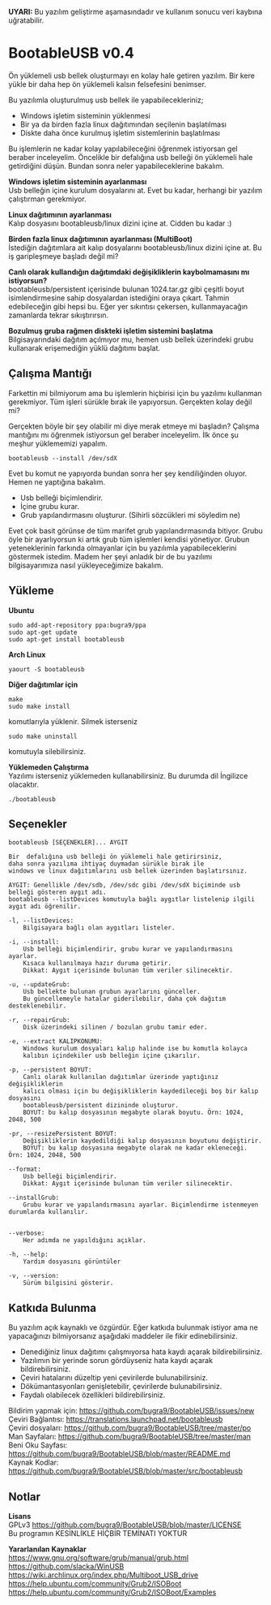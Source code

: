 **UYARI:** Bu yazılım geliştirme aşamasındadır ve kullanım sonucu veri kaybına uğratabilir.

# BootableUSB v0.4
Ön yüklemeli usb bellek oluşturmayı en kolay hale getiren yazılım. Bir kere yükle bir daha hep ön yüklemeli kalsın felsefesini benimser.

Bu yazılımla oluşturulmuş usb bellek ile yapabilecekleriniz;
- Windows işletim sisteminin yüklenmesi
- Bir ya da birden fazla linux dağıtımından seçilenin başlatılması
- Diskte daha önce kurulmuş işletim sistemlerinin başlatılması

Bu işlemlerin ne kadar kolay yapılabileceğini öğrenmek istiyorsan gel beraber inceleyelim. Öncelikle bir defalığına usb belleği ön yüklemeli hale getirdiğini düşün. Bundan sonra neler yapabileceklerine bakalım.

**Windows işletim sisteminin ayarlanması**  
Usb belleğin içine kurulum dosyalarını at. Evet bu kadar, herhangi bir yazılım çalıştırman gerekmiyor.

**Linux dağıtımının ayarlanması**  
Kalıp dosyasını bootableusb/linux dizini içine at. Cidden bu kadar :)

**Birden fazla linux dağıtımının ayarlanması (MultiBoot)**  
İstediğin dağıtımlara ait kalıp dosyalarını bootableusb/linux dizini içine at. Bu iş garipleşmeye başladı değil mi?

**Canlı olarak kullandığın dağıtımdaki değişikliklerin kaybolmamasını mı istiyorsun?**  
bootableusb/persistent içerisinde bulunan 1024.tar.gz gibi çeşitli boyut isimlendirmesine sahip dosyalardan istediğini oraya çıkart. Tahmin edebileceğin gibi hepsi bu. Eğer yer sıkıntısı çekersen, kullanmayacağın zamanlarda tekrar sıkıştırırsın.

**Bozulmuş gruba rağmen diskteki işletim sistemini başlatma**  
Bilgisayarındaki dağıtım açılmıyor mu, hemen usb bellek üzerindeki grubu kullanarak erişemediğin yüklü dağıtımı başlat.

## Çalışma Mantığı
Farkettin mi bilmiyorum ama bu işlemlerin hiçbirisi için bu yazılımı kullanman gerekmiyor. Tüm işleri sürükle bırak ile yapıyorsun. Gerçekten kolay değil mi?

Gerçekten böyle bir şey olabilir mi diye merak etmeye mi başladın? Çalışma mantığını mı öğrenmek istiyorsun gel beraber inceleyelim. İlk önce şu meşhur yüklememizi yapalım.
```
bootableusb --install /dev/sdX
```
Evet bu komut ne yapıyorda bundan sonra her şey kendiliğinden oluyor. Hemen ne yaptığına bakalım.
- Usb belleği biçimlendirir.
- İçine grubu kurar.
- Grub yapılandırmasını oluşturur. (Sihirli sözcükleri mi söyledim ne)

Evet çok basit görünse de tüm marifet grub yapılandırmasında bitiyor. Grubu öyle bir ayarlıyorsun ki artık grub tüm işlemleri kendisi yönetiyor. Grubun yeteneklerinin farkında olmayanlar için bu yazılımla yapabileceklerini göstermek istedim. Madem her şeyi anladık bir de bu yazılımı bilgisayarımıza nasıl yükleyeceğimize bakalım.

## Yükleme
**Ubuntu**
```
sudo add-apt-repository ppa:bugra9/ppa
sudo apt-get update
sudo apt-get install bootableusb
```

**Arch Linux**
```
yaourt -S bootableusb
```

**Diğer dağıtımlar için**
```
make
sudo make install
```
komutlarıyla yüklenir. Silmek isterseniz
```
sudo make uninstall
```
komutuyla silebilirsiniz.

**Yüklemeden Çalıştırma**  
Yazılımı isterseniz yüklemeden kullanabilirsiniz. Bu durumda dil İngilizce olacaktır. 
```
./bootableusb
```

## Seçenekler

```
bootableusb [SEÇENEKLER]... AYGIT

Bir  defalığına usb belleği ön yüklemeli hale getirirsiniz, 
daha sonra yazılıma ihtiyaç duymadan sürükle bırak ile 
windows ve linux dağıtımlarını usb bellek üzerinden başlatırsınız.

AYGIT: Genellikle /dev/sdb, /dev/sdc gibi /dev/sdX biçiminde usb belleği gösteren aygıt adı. 
bootableusb --listDevices komutuyla bağlı aygıtlar listelenip ilgili aygıt adı öğrenilir.

-l, --listDevices:
	Bilgisayara bağlı olan aygıtları listeler.

-i, --install: 
	Usb belleği biçimlendirir, grubu kurar ve yapılandırmasını ayarlar. 
	Kısaca kullanılmaya hazır duruma getirir.
	Dikkat: Aygıt içerisinde bulunan tüm veriler silinecektir.

-u, --updateGrub: 
	Usb bellekte bulunan grubun ayarlarını günceller. 
	Bu güncellemeyle hatalar giderilebilir, daha çok dağıtım desteklenebilir.

-r, --repairGrub: 
	Disk üzerindeki silinen / bozulan grubu tamir eder.

-e, --extract KALIPKONUMU: 
	Windows kurulum dosyaları kalıp halinde ise bu komutla kolayca 
	kalıbın içindekiler usb belleğin içine çıkarılır.

-p, --persistent BOYUT:
	Canlı olarak kullanılan dağıtımlar üzerinde yaptığınız değişikliklerin 
	kalıcı olması için bu değişikliklerin kaydedileceği boş bir kalıp dosyasını 
	bootableusb/persistent dizininde oluşturur.
	BOYUT: bu kalıp dosyasının megabyte olarak boyutu. Örn: 1024, 2048, 500

-pr, --resizePersistent BOYUT:
	Değişikliklerin kaydedildiği kalıp dosyasının boyutunu değiştirir.
	BOYUT: bu kalıp dosyasına megabyte olarak ne kadar ekleneceği. Örn: 1024, 2048, 500

--format: 
	Usb belleği biçimlendirir.
	Dikkat: Aygıt içerisinde bulunan tüm veriler silinecektir.

--installGrub: 
	Grubu kurar ve yapılandırmasını ayarlar. Biçimlendirme istenmeyen durumlarda kullanılır.


--verbose:
	Her adımda ne yapıldığını açıklar.

-h, --help:
	Yardım dosyasını görüntüler

-v, --version:
	Sürüm bilgisini gösterir.
```

## Katkıda Bulunma
Bu yazılım açık kaynaklı ve özgürdür. Eğer katkıda bulunmak istiyor ama ne yapacağınızı bilmiyorsanız aşağıdaki maddeler ile fikir edinebilirsiniz.

- Denediğiniz linux dağıtımı çalışmıyorsa hata kaydı açarak bildirebilirsiniz.
- Yazılımın bir yerinde sorun gördüyseniz hata kaydı açarak bildirebilirsiniz.
- Çeviri hatalarını düzeltip yeni çevirilerde bulunabilirsiniz.
- Dökümantasyonları genişletebilir, çevirilerde bulunabilirsiniz.
- Faydalı olabilecek özellikleri bildirebilirsiniz.

Bildirim yapmak için: <https://github.com/bugra9/BootableUSB/issues/new>  
Çeviri Bağlantısı: <https://translations.launchpad.net/bootableusb>  
Çeviri dosyaları: <https://github.com/bugra9/BootableUSB/tree/master/po>  
Man Sayfaları: <https://github.com/bugra9/BootableUSB/tree/master/man>  
Beni Oku Sayfası: <https://github.com/bugra9/BootableUSB/blob/master/README.md>  
Kaynak Kodlar: <https://github.com/bugra9/BootableUSB/blob/master/src/bootableusb>  

## Notlar
**Lisans**  
GPLv3 <https://github.com/bugra9/BootableUSB/blob/master/LICENSE>  
Bu programın KESİNLİKLE HİÇBİR TEMİNATI YOKTUR  

**Yararlanılan Kaynaklar**  
<https://www.gnu.org/software/grub/manual/grub.html>  
<https://github.com/slacka/WinUSB>  
<https://wiki.archlinux.org/index.php/Multiboot_USB_drive>  
<https://help.ubuntu.com/community/Grub2/ISOBoot>  
<https://help.ubuntu.com/community/Grub2/ISOBoot/Examples>  